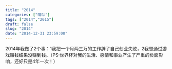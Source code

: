 ```yaml
---
title: "2014"
categories: ["嘀咕"]
tags: ["2014","2015"]
draft: false
slug: "2014"
date: "2014-12-31 23:59:00"
---
```


2014年我做了2个事：1我把一个月两三万的工作辞了自己创业失败，2我想通过游戏赚钱结果没赚到钱。（PS:世界杯对我的生活、感情和事业产生了严重的负面影响，还好只是4年一次！）
